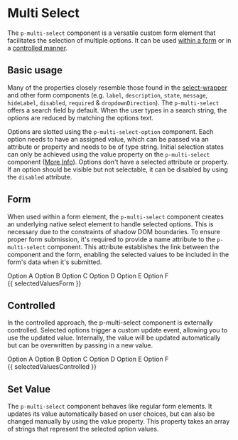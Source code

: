 # Multi Select

The `p-multi-select` component is a versatile custom form element that facilitates the selection of multiple options. It
can be used [within a form](components/multi-select/examples#form) or in a
[controlled manner](components/multi-select/examples#controlled).

<TableOfContents></TableOfContents>

## Basic usage

Many of the properties closely resemble those found in the [select-wrapper](components/select-wrapper/examples) and
other form components (e.g. `label`, `description`, `state`, `message`, `hideLabel`, `disabled`, `required` &
`dropdownDirection`). The `p-multi-select` offers a search field by default. When the user types in a search string, the
options are reduced by matching the options text.

Options are slotted using the `p-multi-select-option` component. Each option needs to have an assigned value, which can
be passed via an attribute or property and needs to be of type string. Initial selection states can only be achieved
using the value property on the `p-multi-select` component ([More Info](components/multi-select/examples#set-value)).
Options don't have a selected attribute or property. If an option should be visible but not selectable, it can be
disabled by using the `disabled` attribute.

<Playground :markup="basic()" :config="config"></Playground>

## Form

When used within a form element, the `p-multi-select` component creates an underlying native select element to handle
selected options. This is necessary due to the constraints of shadow DOM boundaries. To ensure proper form submission,
it's required to provide a name attribute to the `p-multi-select` component. This attribute establishes the link between
the component and the form, enabling the selected values to be included in the form's data when it's submitted.

<Playground :frameworkMarkup="formExample" :config="{ ...config, withoutDemo: true }">
  <form @submit.prevent="onSubmit">
    <p-multi-select name="options" label="Some Label" :theme="theme">
      <p-multi-select-option value="a">Option A</p-multi-select-option>
      <p-multi-select-option value="b">Option B</p-multi-select-option>
      <p-multi-select-option value="c">Option C</p-multi-select-option>
      <p-multi-select-option value="d">Option D</p-multi-select-option>
      <p-multi-select-option value="e">Option E</p-multi-select-option>
      <p-multi-select-option value="f">Option F</p-multi-select-option>
    </p-multi-select>
    <br>
    <PlaygroundButton name="Submit" type="submit"></PlaygroundButton>
    <p-text :theme="theme" style="display: inline-block;">{{ selectedValuesForm }}</p-text>
  </form>
</Playground>

## Controlled

In the controlled approach, the p-multi-select component is externally controlled. Selected options trigger a custom
update event, allowing you to use the updated value. Internally, the value will be updated automatically but can be
overwritten by passing in a new value.

<Playground :frameworkMarkup="controlledExample" :config="{ ...config, withoutDemo: true }">
<p-multi-select name="options" label="Some Label" :theme="theme" @update="updateControlledExample">
  <p-multi-select-option value="a">Option A</p-multi-select-option>
  <p-multi-select-option value="b">Option B</p-multi-select-option>
  <p-multi-select-option value="c">Option C</p-multi-select-option>
  <p-multi-select-option value="d">Option D</p-multi-select-option>
  <p-multi-select-option value="e">Option E</p-multi-select-option>
  <p-multi-select-option value="f">Option F</p-multi-select-option>
</p-multi-select>
<br>
<p-text :theme="theme">{{ selectedValuesControlled }}</p-text>
</Playground>

## Set Value

The `p-multi-select` component behaves like regular form elements. It updates its value automatically based on user
choices, but can also be changed manually by using the value property. This property takes an array of strings that
represent the selected option values.

<Playground :frameworkMarkup="dynamicExample" :config="{ ...config, withoutDemo: true }">
  <PlaygroundInput type="text" placeholder="e.g. 1,2" v-model="valueInput" name="Value"></PlaygroundInput>
  <br>
  <br>
  <PlaygroundButton name="Set Value" @click="setMultiSelectValue()"></PlaygroundButton>
  <PlaygroundButton name="Reset value" @click="valueInput = '', setMultiSelectValue()"></PlaygroundButton>
  <br>
  <br>
  <p-multi-select name="options" label="Some Label" ref="multiSelect" :theme="theme" v-html="getOptions(amountOfOptions)" @update="(e) => valueInput = e.target.value">
  </p-multi-select> 
  <br>
  <PlaygroundButton name="Add option" @click="amountOfOptions++"></PlaygroundButton>
  <PlaygroundButton name="Remove last option" @click="amountOfOptions--"></PlaygroundButton>
</Playground>

<script lang="ts">
import Vue from 'vue';
import { ref, onMounted } from 'vue';
import Component from 'vue-class-component'; 
import {getMultiSelectCodeSamples} from "shared/src"; 
import type { Theme } from '@/models';

@Component
export default class Code extends Vue {
  config = { themeable: true, overflowX: 'visible' };

  get theme(): Theme {
    return this.$store.getters.playgroundTheme;
  }

  $refs!: {
    multiSelect: HTMLElement
  }

  mounted() {
    this.setMultiSelectValue();
  }


  dynamicExample = getMultiSelectCodeSamples('example-dynamic');
  controlledExample = getMultiSelectCodeSamples('example-controlled');
  formExample = getMultiSelectCodeSamples('default');

  basic() {
    return `<p-multi-select name="name" label="Some Label" description="Some description" theme="${this.theme}" required>
  <p-multi-select-option value="a">Option A</p-multi-select-option>
  <p-multi-select-option value="b">Option B</p-multi-select-option>
  <p-multi-select-option value="c">Option C</p-multi-select-option>
  <p-multi-select-option value="d">Option D</p-multi-select-option>
  <p-multi-select-option value="e">Option E</p-multi-select-option>
  <p-multi-select-option value="f">Option F</p-multi-select-option>
</p-multi-select>`;
  }

  selectedValuesForm = 'Last submitted data: none';
  onSubmit(e) {
    const formData = new FormData(e.target);
    this.selectedValuesForm = `Last submitted data: ${
      Array.from(formData.entries(), ([_, value]) => value)
        .join(', ') || 'none'
    }`;
  }
 
  valueInput = '';
  amountOfOptions = 3;
  getOptions = (amount = 3) => Array.from(Array(amount), (_, i) => `<p-multi-select-option value="${i + 1}">Option ${i+1}</p-multi-select-option>`).join('\n  ');

  setMultiSelectValue() {
    this.$refs.multiSelect.value = this.valueInput.split(',')
  }
 
  selectedValuesControlled = 'Selected values: none';
  updateControlledExample(e) {
  console.log(e);
    this.selectedValuesControlled = `Selected values: ${e.target.value.join(', ') || 'none'}`;
  }

}
</script>

